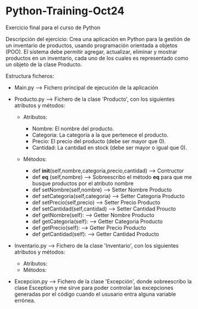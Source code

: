 # Python-Training-Oct24

Exercicio final para el curso de Python

Descripción del ejercicio: Crea una aplicación en Python para la gestión de un inventario de productos, usando programación orientada a objetos (POO). El sistema debe permitir agregar, actualizar, eliminar y mostrar productos en un inventario, cada uno de los cuales es representado como un objeto de la clase Producto.

Estructura ficheros:
- Main.py --> Fichero principal de ejecución de la aplicación
- Producto.py --> Fichero de la clase 'Producto', con los siguientes atributos y métodos:
    - Atributos:
        - Nombre: El nombre del producto.
        - Categoria: La categoría a la que pertenece el producto.
        - Precio: El precio del producto (debe ser mayor que 0).
        - Cantidad: La cantidad en stock (debe ser mayor o igual que 0).

    - Métodos:
        - def __init__(self,nombre,categoria,precio,cantidad)   --> Contructor
        - def __eq__ (self,nombre)                              --> Sobreescribo el método __eq__ para que me busque productos por el atributo nombre
        - def setNombre(self,nombre)                            --> Setter Nombre Producto
        - def setCategoria(self,categoria)                      --> Setter Categoria Producto
        - def setPrecio(self,precio)                            --> Setter Precio Producto
        - def setCantidad(self,cantidad)                        --> Setter Cantidad Proucto
        - def getNombre(self):                                  --> Getter Nombre Producto
        - def getCategoria(self):                               --> Getter Categoria Producto
        - def getPrecio(self):                                  --> Getter Precio Producto
        - def getCantidad(self):                                --> Getter Cantidad Producto

- Inventario.py --> Fichero de la clase 'Inventario', con los siguientes atributos y métodos:
    - Atributos:
    - Métodos:
    
- Excepcion.py --> Fichero de la clase 'Excepción', donde sobreescribo la clase Esception y me sirve para poder controlar las excepciones generadas por el código cuando el ususario entra alguna variable errónea.